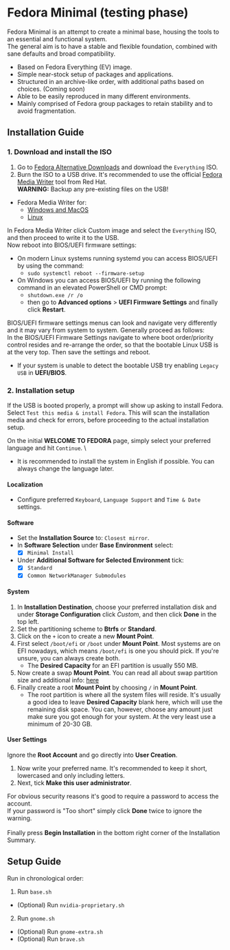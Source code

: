 # Fedora Minimal (testing phase)

Fedora Minimal is an attempt to create a minimal base, housing the tools to an essential and functional system. \
The general aim is to have a stable and flexible foundation, combined with sane defaults and broad compatibility.

* Based on Fedora Everything (EV) image.
* Simple near-stock setup of packages and applications.
* Structured in an archive-like order, with additional paths based on choices. (Coming soon)
* Able to be easily reproduced in many different environments.
* Mainly comprised of Fedora group packages to retain stability and to avoid fragmentation.

## Installation Guide
### 1. Download and install the ISO
1. Go to [Fedora Alternative Downloads](https://alt.fedoraproject.org/) and download the `Everything` ISO.
2. Burn the ISO to a USB drive. It's recommended to use the official [Fedora Media Writer](https://docs.fedoraproject.org/en-US/fedora/f35/install-guide/install/Preparing_for_Installation/#_fedora_media_writer) tool from Red Hat. \
   **WARNING:** Backup any pre-existing files on the USB!
* Fedora Media Writer for:
  * [Windows and MacOS](https://getfedora.org/en/workstation/download/)
  * [Linux](https://flathub.org/apps/details/org.fedoraproject.MediaWriter)

In Fedora Media Writer click Custom image and select the `Everything` ISO, and then proceed to write it to the USB. \
Now reboot into BIOS/UEFI firmware settings:
  * On modern Linux systems running systemd you can access BIOS/UEFI by using the command:
    * `sudo systemctl reboot --firmware-setup`
  * On Windows you can access BIOS/UEFI by running the following command in an elevated PowerShell or CMD prompt:
    * `shutdown.exe /r /o`
    * then go to **Advanced options** > **UEFI Firmware Settings** and finally click **Restart**.

BIOS/UEFI firmware settings menus can look and navigate very differently and it may vary from system to system. Generally proceed as follows: \
In the BIOS/UEFI Firmware Settings navigate to where boot order/priority control resides and re-arrange the order, so that the bootable Linux USB is at the very top. Then save the settings and reboot.
* If your system is unable to detect the bootable USB try enabling `Legacy USB` in **UEFI/BIOS**.

### 2. Installation setup
If the USB is booted properly, a prompt will show up asking to install Fedora. \
Select `Test this media & install Fedora`. This will scan the installation media and check for errors, before proceeding to the actual installation setup.

On the initial **WELCOME TO FEDORA** page, simply select your preferred language and hit `Continue`. \
* It is recommended to install the system in English if possible. You can always change the language later.

#### Localization
* Configure preferred `Keyboard`, `Language Support` and `Time & Date` settings.

#### Software
* Set the **Installation Source** to: `Closest mirror`.
* In **Software Selection** under **Base Environment** select:
  - [X] `Minimal Install`
* Under **Additional Software for Selected Environment** tick:
  - [X] `Standard`
  - [X] `Common NetworkManager Submodules`

#### System
1. In **Installation Destination**, choose your preferred installation disk and under **Storage Configuration** click *Custom*, and then click **Done** in the top left.
2. Set the partitioning scheme to **Btrfs** or **Standard**.
3. Click on the `+` icon to create a new **Mount Point**.
4. First select `/boot/efi` or `/boot` under **Mount Point**. Most systems are on EFI nowadays, which means `/boot/efi` is one you should pick. If you're unsure, you can always create both.
    * The **Desired Capacity** for an EFI partition is usually 550 MB.
5. Now create a swap **Mount Point**. You can read all about swap partition size and additional info: [here](https://itsfoss.com/swap-size/) 
6. Finally create a root **Mount Point** by choosing `/` in **Mount Point**.
    * The root partition is where all the system files will reside. It's usually a good idea to leave **Desired Capacity** blank here, which will use the remaining disk space. You can, however, choose any amount just make sure you got enough for your system. At the very least use a minimum of 20-30 GB.

#### User Settings
Ignore the **Root Account** and go directly into **User Creation**.
1. Now write your preferred name. It's recommended to keep it short, lowercased and only including letters.
2. Next, tick **Make this user administrator**.

For obvious security reasons it's good to require a password to access the account. \
If your password is "Too short" simply click **Done** twice to ignore the warning. \
\
Finally press **Begin Installation** in the bottom right corner of the Installation Summary.

## Setup Guide
Run in chronological order:

1. Run `base.sh`
* (Optional) Run `nvidia-proprietary.sh`
2. Run `gnome.sh`
* (Optional) Run `gnome-extra.sh`
* (Optional) Run `brave.sh`
